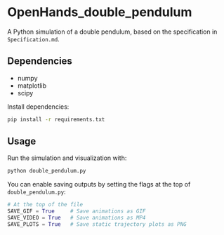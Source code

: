 # OpenHands_double_pendulum

A Python simulation of a double pendulum, based on the specification in `Specification.md`.

## Dependencies

- numpy
- matplotlib
- scipy

Install dependencies:

```bash
pip install -r requirements.txt
```

## Usage

Run the simulation and visualization with:

```bash
python double_pendulum.py
```

You can enable saving outputs by setting the flags at the top of `double_pendulum.py`:

```python
# At the top of the file
SAVE_GIF = True     # Save animations as GIF
SAVE_VIDEO = True   # Save animations as MP4
SAVE_PLOTS = True   # Save static trajectory plots as PNG
```
